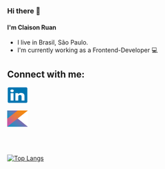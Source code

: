 ### Hi there :wave:
#### I'm Claison Ruan
- I live in Brasil, São Paulo.
- I'm currently working as a Frontend-Developer :computer:

## Connect with me:
<a href="https://www.linkedin.com/in/claisonruan/" target="_blank">
    <img align="center" alt="claison-linkedin" height="38" width="48" src="https://raw.githubusercontent.com/devicons/devicon/master/icons/linkedin/linkedin-original.svg"
    style="max-width:100%;">
</a>
<br><br>

<a href="https://www.linkedin.com/in/claisonruan/" target="_blank">
    <img align="center" alt="claison-linkedin" height="38" width="48" src="https://raw.githubusercontent.com/devicons/devicon/master/icons/kotlin/kotlin-original.svg"
    style="max-width:100%;">
</a>
<br><br>
<br><br>

[![Top Langs](https://github-readme-stats.vercel.app/api/top-langs/?username=claison1107&layout=compact&theme=dracula)](https://github.com/claison1107/github-readme-stats)

